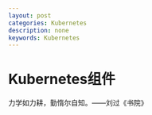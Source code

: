 ```yaml
---
layout: post
categories: Kubernetes
description: none
keywords: Kubernetes
---
```

# Kubernetes组件
力学如力耕，勤惰尔自知。——刘过《书院》    
